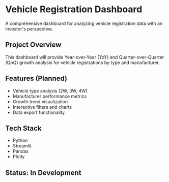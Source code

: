 # Vehicle Registration Dashboard

A comprehensive dashboard for analyzing vehicle registration data with an investor's perspective.

## Project Overview
This dashboard will provide Year-over-Year (YoY) and Quarter-over-Quarter (QoQ) growth analysis for vehicle registrations by type and manufacturer.

## Features (Planned)
- Vehicle type analysis (2W, 3W, 4W)
- Manufacturer performance metrics
- Growth trend visualization
- Interactive filters and charts
- Data export functionality

## Tech Stack
- Python
- Streamlit
- Pandas
- Plotly

## Status: In Development